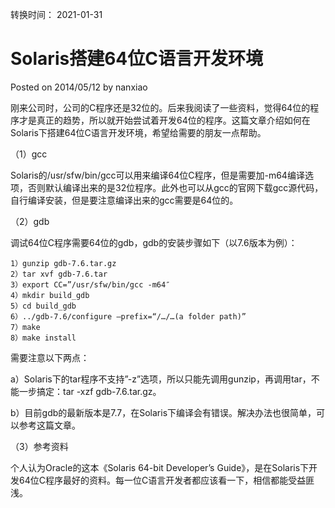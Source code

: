转换时间： 2021-01-31

# Solaris搭建64位C语言开发环境
Posted on 2014/05/12 by nanxiao

刚来公司时，公司的C程序还是32位的。后来我阅读了一些资料，觉得64位的程序才是真正的趋势，所以就开始尝试着开发64位的程序。这篇文章介绍如何在Solaris下搭建64位C语言开发环境，希望给需要的朋友一点帮助。

（1）gcc

Solaris的/usr/sfw/bin/gcc可以用来编译64位C程序，但是需要加-m64编译选项，否则默认编译出来的是32位程序。此外也可以从gcc的官网下载gcc源代码，自行编译安装，但是要注意编译出来的gcc需要是64位的。

（2）gdb

调试64位C程序需要64位的gdb，gdb的安装步骤如下（以7.6版本为例）：
```
1）gunzip gdb-7.6.tar.gz
2）tar xvf gdb-7.6.tar
3）export CC=”/usr/sfw/bin/gcc -m64″
4）mkdir build_gdb
5）cd build_gdb
6）../gdb-7.6/configure –prefix=“/…/…(a folder path)”
7）make
8）make install
```
需要注意以下两点：

a）Solaris下的tar程序不支持”-z”选项，所以只能先调用gunzip，再调用tar，不能一步搞定：tar -xzf gdb-7.6.tar.gz。

b）目前gdb的最新版本是7.7，在Solaris下编译会有错误。解决办法也很简单，可以参考这篇文章。

（3）参考资料

个人认为Oracle的这本《Solaris 64-bit Developer’s Guide》，是在Solaris下开发64位C程序最好的资料。每一位C语言开发者都应该看一下，相信都能受益匪浅。
